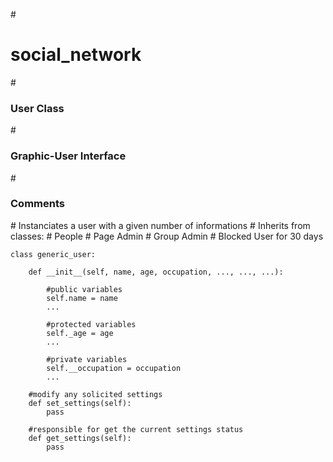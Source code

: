 #<h1>social_network</h1>
#<h3>User Class</h3>
#<h3>Graphic-User Interface</h3>
#<h3>Comments</h3> 
	#			Instanciates a user with a given number of informations
	#			Inherits from classes: 
	#									People
	#									Page Admin 
	#									Group Admin
	#									Blocked User for 30 days 
	
	class generic_user:

		def __init__(self, name, age, occupation, ..., ..., ...):

			#public variables
			self.name = name
			...

			#protected variables
			self._age = age
			...

			#private variables
			self.__occupation = occupation
			...

		#modify any solicited settings 
		def set_settings(self):
			pass

		#responsible for get the current settings status
		def get_settings(self):
			pass
